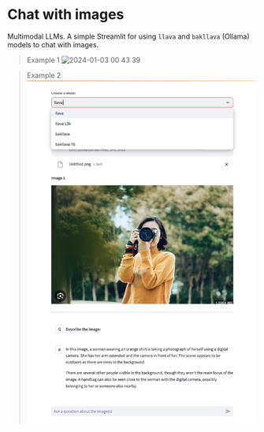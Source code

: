 # Chat with images 

Multimodal LLMs. A simple Streamlit for using `llava` and `bakllava` (Ollama) models to chat with images.

> Example 1
![2024-01-03 00 43 39](https://github.com/iamaziz/sqlify/assets/3298308/0bce5216-bc20-43c2-8a65-6ba344445300)

> Example 2
![Alt text](image.png)